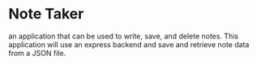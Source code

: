 # Note Taker 
an application that can be used to write, save, and delete notes. This application will use an express backend and save and retrieve note data from a JSON file.
